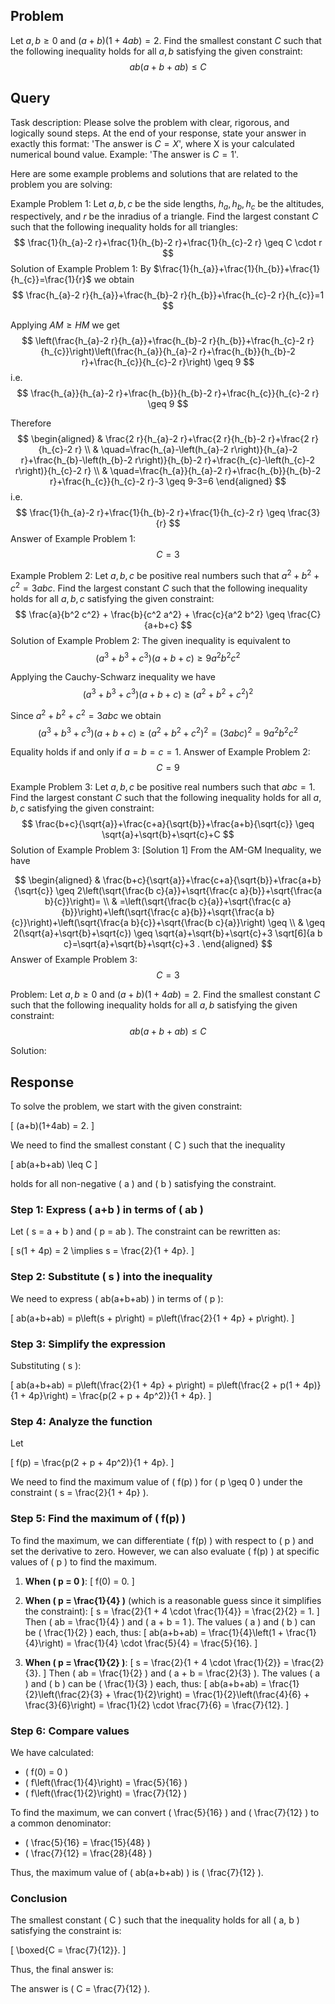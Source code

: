 ## Problem

Let $a, b \geq 0$ and $(a+b)(1+4ab)=2$. Find the smallest constant $C$ such that the following inequality holds for all $a, b$ satisfying the given constraint:
$$
ab(a+b+ab) \leq C
$$

## Query

Task description: Please solve the problem with clear, rigorous, and logically sound steps. At the end of your response, state your answer in exactly this format: 'The answer is $C=X$', where X is your calculated numerical bound value. Example: 'The answer is $C=1$'.

Here are some example problems and solutions that are related to the problem you are solving:

Example Problem 1: Let $a, b, c$ be the side lengths, $h_{a}, h_{b}, h_{c}$ be the altitudes, respectively, and $r$ be the inradius of a triangle. Find the largest constant $C$ such that the following inequality holds for all triangles:
$$
\frac{1}{h_{a}-2 r}+\frac{1}{h_{b}-2 r}+\frac{1}{h_{c}-2 r} \geq C \cdot r
$$
Solution of Example Problem 1: By $\frac{1}{h_{a}}+\frac{1}{h_{b}}+\frac{1}{h_{c}}=\frac{1}{r}$ we obtain
$$
\frac{h_{a}-2 r}{h_{a}}+\frac{h_{b}-2 r}{h_{b}}+\frac{h_{c}-2 r}{h_{c}}=1
$$

Applying $A M \geq H M$ we get
$$
\left(\frac{h_{a}-2 r}{h_{a}}+\frac{h_{b}-2 r}{h_{b}}+\frac{h_{c}-2 r}{h_{c}}\right)\left(\frac{h_{a}}{h_{a}-2 r}+\frac{h_{b}}{h_{b}-2 r}+\frac{h_{c}}{h_{c}-2 r}\right) \geq 9
$$
i.e.
$$
\frac{h_{a}}{h_{a}-2 r}+\frac{h_{b}}{h_{b}-2 r}+\frac{h_{c}}{h_{c}-2 r} \geq 9
$$

Therefore
$$
\begin{aligned}
& \frac{2 r}{h_{a}-2 r}+\frac{2 r}{h_{b}-2 r}+\frac{2 r}{h_{c}-2 r} \\
& \quad=\frac{h_{a}-\left(h_{a}-2 r\right)}{h_{a}-2 r}+\frac{h_{b}-\left(h_{b}-2 r\right)}{h_{b}-2 r}+\frac{h_{c}-\left(h_{c}-2 r\right)}{h_{c}-2 r} \\
& \quad=\frac{h_{a}}{h_{a}-2 r}+\frac{h_{b}}{h_{b}-2 r}+\frac{h_{c}}{h_{c}-2 r}-3 \geq 9-3=6
\end{aligned}
$$
i.e.
$$
\frac{1}{h_{a}-2 r}+\frac{1}{h_{b}-2 r}+\frac{1}{h_{c}-2 r} \geq \frac{3}{r}
$$
Answer of Example Problem 1: $$C = 3$$

Example Problem 2: Let $a, b, c$ be positive real numbers such that $a^2 + b^2 + c^2 = 3abc$. Find the largest constant $C$ such that the following inequality holds for all $a, b, c$ satisfying the given constraint:
$$
\frac{a}{b^2 c^2} + \frac{b}{c^2 a^2} + \frac{c}{a^2 b^2} \geq \frac{C}{a+b+c}
$$
Solution of Example Problem 2: The given inequality is equivalent to
$$
\left(a^{3}+b^{3}+c^{3}\right)(a+b+c) \geq 9 a^{2} b^{2} c^{2}
$$

Applying the Cauchy-Schwarz inequality we have
$$
\left(a^{3}+b^{3}+c^{3}\right)(a+b+c) \geq\left(a^{2}+b^{2}+c^{2}\right)^{2}
$$

Since $a^{2}+b^{2}+c^{2}=3 a b c$ we obtain
$$
\left(a^{3}+b^{3}+c^{3}\right)(a+b+c) \geq\left(a^{2}+b^{2}+c^{2}\right)^{2}=(3 a b c)^{2}=9 a^{2} b^{2} c^{2}
$$

Equality holds if and only if $a=b=c=1$.
Answer of Example Problem 2: $$C = 9$$

Example Problem 3: Let $a, b, c$ be positive real numbers such that $a b c = 1$. Find the largest constant $C$ such that the following inequality holds for all $a, b, c$ satisfying the given constraint:
$$
\frac{b+c}{\sqrt{a}}+\frac{c+a}{\sqrt{b}}+\frac{a+b}{\sqrt{c}} \geq \sqrt{a}+\sqrt{b}+\sqrt{c}+C
$$
Solution of Example Problem 3: [Solution 1]
From the AM-GM Inequality, we have

$$
\begin{aligned}
& \frac{b+c}{\sqrt{a}}+\frac{c+a}{\sqrt{b}}+\frac{a+b}{\sqrt{c}} \geq 2\left(\sqrt{\frac{b c}{a}}+\sqrt{\frac{c a}{b}}+\sqrt{\frac{a b}{c}}\right)= \\
& =\left(\sqrt{\frac{b c}{a}}+\sqrt{\frac{c a}{b}}\right)+\left(\sqrt{\frac{c a}{b}}+\sqrt{\frac{a b}{c}}\right)+\left(\sqrt{\frac{a b}{c}}+\sqrt{\frac{b c}{a}}\right) \geq \\
& \geq 2(\sqrt{a}+\sqrt{b}+\sqrt{c}) \geq \sqrt{a}+\sqrt{b}+\sqrt{c}+3 \sqrt[6]{a b c}=\sqrt{a}+\sqrt{b}+\sqrt{c}+3 .
\end{aligned}
$$
Answer of Example Problem 3: $$C = 3$$


Problem: Let $a, b \geq 0$ and $(a+b)(1+4ab)=2$. Find the smallest constant $C$ such that the following inequality holds for all $a, b$ satisfying the given constraint:
$$
ab(a+b+ab) \leq C
$$

Solution:

## Response

To solve the problem, we start with the given constraint:

\[
(a+b)(1+4ab) = 2.
\]

We need to find the smallest constant \( C \) such that the inequality 

\[
ab(a+b+ab) \leq C
\]

holds for all non-negative \( a \) and \( b \) satisfying the constraint.

### Step 1: Express \( a+b \) in terms of \( ab \)

Let \( s = a + b \) and \( p = ab \). The constraint can be rewritten as:

\[
s(1 + 4p) = 2 \implies s = \frac{2}{1 + 4p}.
\]

### Step 2: Substitute \( s \) into the inequality

We need to express \( ab(a+b+ab) \) in terms of \( p \):

\[
ab(a+b+ab) = p\left(s + p\right) = p\left(\frac{2}{1 + 4p} + p\right).
\]

### Step 3: Simplify the expression

Substituting \( s \):

\[
ab(a+b+ab) = p\left(\frac{2}{1 + 4p} + p\right) = p\left(\frac{2 + p(1 + 4p)}{1 + 4p}\right) = \frac{p(2 + p + 4p^2)}{1 + 4p}.
\]

### Step 4: Analyze the function

Let 

\[
f(p) = \frac{p(2 + p + 4p^2)}{1 + 4p}.
\]

We need to find the maximum value of \( f(p) \) for \( p \geq 0 \) under the constraint \( s = \frac{2}{1 + 4p} \).

### Step 5: Find the maximum of \( f(p) \)

To find the maximum, we can differentiate \( f(p) \) with respect to \( p \) and set the derivative to zero. However, we can also evaluate \( f(p) \) at specific values of \( p \) to find the maximum.

1. **When \( p = 0 \)**:
   \[
   f(0) = 0.
   \]

2. **When \( p = \frac{1}{4} \)** (which is a reasonable guess since it simplifies the constraint):
   \[
   s = \frac{2}{1 + 4 \cdot \frac{1}{4}} = \frac{2}{2} = 1.
   \]
   Then \( ab = \frac{1}{4} \) and \( a + b = 1 \). The values \( a \) and \( b \) can be \( \frac{1}{2} \) each, thus:
   \[
   ab(a+b+ab) = \frac{1}{4}\left(1 + \frac{1}{4}\right) = \frac{1}{4} \cdot \frac{5}{4} = \frac{5}{16}.
   \]

3. **When \( p = \frac{1}{2} \)**:
   \[
   s = \frac{2}{1 + 4 \cdot \frac{1}{2}} = \frac{2}{3}.
   \]
   Then \( ab = \frac{1}{2} \) and \( a + b = \frac{2}{3} \). The values \( a \) and \( b \) can be \( \frac{1}{3} \) each, thus:
   \[
   ab(a+b+ab) = \frac{1}{2}\left(\frac{2}{3} + \frac{1}{2}\right) = \frac{1}{2}\left(\frac{4}{6} + \frac{3}{6}\right) = \frac{1}{2} \cdot \frac{7}{6} = \frac{7}{12}.
   \]

### Step 6: Compare values

We have calculated:

- \( f(0) = 0 \)
- \( f\left(\frac{1}{4}\right) = \frac{5}{16} \)
- \( f\left(\frac{1}{2}\right) = \frac{7}{12} \)

To find the maximum, we can convert \( \frac{5}{16} \) and \( \frac{7}{12} \) to a common denominator:

- \( \frac{5}{16} = \frac{15}{48} \)
- \( \frac{7}{12} = \frac{28}{48} \)

Thus, the maximum value of \( ab(a+b+ab) \) is \( \frac{7}{12} \).

### Conclusion

The smallest constant \( C \) such that the inequality holds for all \( a, b \) satisfying the constraint is:

\[
\boxed{C = \frac{7}{12}}.
\]

Thus, the final answer is:

The answer is \( C = \frac{7}{12} \).